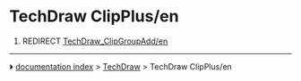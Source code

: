 # TechDraw ClipPlus/en
1.  REDIRECT [TechDraw_ClipGroupAdd/en](TechDraw_ClipGroupAdd/en.md)



---
⏵ [documentation index](../README.md) > [TechDraw](TechDraw_Workbench.md) > TechDraw ClipPlus/en

